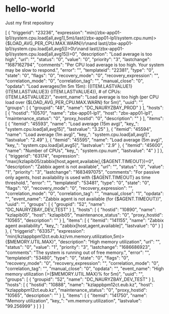 # hello-world
Just my first repository


[
  {
    "triggerid": "23236",
    "expression": "min(/zbx-app01-lp1/system.cpu.load[all,avg1],5m)/last(/zbx-app01-lp1/system.cpu.num)>{$LOAD_AVG_PER_CPU.MAX.WARN}\r\nand last(/zbx-app01-lp1/system.cpu.load[all,avg5])>0\r\nand last(/zbx-app01-lp1/system.cpu.load[all,avg15])>0",
    "description": "Load average is too high",
    "url": "",
    "status": "0",
    "value": "0",
    "priority": "3",
    "lastchange": "1687162794",
    "comments": "Per CPU load average is too high. Your system may be slow to respond.",
    "error": "",
    "templateid": "22381",
    "type": "0",
    "state": "0",
    "flags": "0",
    "recovery_mode": "0",
    "recovery_expression": "",
    "correlation_mode": "0",
    "correlation_tag": "",
    "manual_close": "0",
    "opdata": "Load averages(1m 5m 15m): ({ITEM.LASTVALUE1} {ITEM.LASTVALUE3} {ITEM.LASTVALUE4}), # of CPUs: {ITEM.LASTVALUE2}",
    "event_name": "Load average is too high (per CPU load over {$LOAD_AVG_PER_CPU.MAX.WARN} for 5m)",
    "uuid": "",
    "groups": [
      {
        "groupid": "48",
        "name": "DC_NAURYZBAY_PROD"
      }
    ],
    "hosts": [
      {
        "hostid": "10570",
        "name": "zbx-app01-lp1",
        "host": "zbx-app01-lp1",
        "maintenance_status": "0",
        "proxy_hostid": "0",
        "description": ""
      }
    ],
    "items": [
      {
        "itemid": "45593",
        "name": "Load average (15m avg)",
        "key_": "system.cpu.load[all,avg15]",
        "lastvalue": "3.25"
      },
      {
        "itemid": "45594",
        "name": "Load average (1m avg)",
        "key_": "system.cpu.load[all,avg1]",
        "lastvalue": "2.49"
      },
      {
        "itemid": "45595",
        "name": "Load average (5m avg)",
        "key_": "system.cpu.load[all,avg5]",
        "lastvalue": "2.9"
      },
      {
        "itemid": "45600",
        "name": "Number of CPUs",
        "key_": "system.cpu.num",
        "lastvalue": "4"
      }
    ]
  },
  {
    "triggerid": "63174",
    "expression": "max(/kzlapib05/zabbix[host,agent,available],{$AGENT.TIMEOUT})=0",
    "description": "Zabbix agent is not available",
    "url": "",
    "status": "0",
    "value": "1",
    "priority": "3",
    "lastchange": "1683497075",
    "comments": "For passive only agents, host availability is used with {$AGENT.TIMEOUT} as time threshold.",
    "error": "",
    "templateid": "53481",
    "type": "0",
    "state": "0",
    "flags": "0",
    "recovery_mode": "0",
    "recovery_expression": "",
    "correlation_mode": "0",
    "correlation_tag": "",
    "manual_close": "1",
    "opdata": "",
    "event_name": "Zabbix agent is not available (for {$AGENT.TIMEOUT})",
    "uuid": "",
    "groups": [
      {
        "groupid": "52",
        "name": "DC_NAURYZBAY_DEV_TEST"
      }
    ],
    "hosts": [
      {
        "hostid": "10890",
        "name": "kzlapib05",
        "host": "kzlapib05",
        "maintenance_status": "0",
        "proxy_hostid": "10565",
        "description": ""
      }
    ],
    "items": [
      {
        "itemid": "141155",
        "name": "Zabbix agent availability",
        "key_": "zabbix[host,agent,available]",
        "lastvalue": "0"
      }
    ]
  },
  {
    "triggerid": "63357",
    "expression": "min(/kzlappbpm12ct.eub.kz/vm.memory.utilization,5m)>{$MEMORY.UTIL.MAX}",
    "description": "High memory utilization",
    "url": "",
    "status": "0",
    "value": "1",
    "priority": "3",
    "lastchange": "1686686923",
    "comments": "The system is running out of free memory.",
    "error": "",
    "templateid": "53480",
    "type": "0",
    "state": "0",
    "flags": "0",
    "recovery_mode": "0",
    "recovery_expression": "",
    "correlation_mode": "0",
    "correlation_tag": "",
    "manual_close": "0",
    "opdata": "",
    "event_name": "High memory utilization (>{$MEMORY.UTIL.MAX}% for 5m)",
    "uuid": "",
    "groups": [
      {
        "groupid": "52",
        "name": "DC_NAURYZBAY_DEV_TEST"
      }
    ],
    "hosts": [
      {
        "hostid": "10888",
        "name": "kzlappbpm12ct.eub.kz",
        "host": "kzlappbpm12ct.eub.kz",
        "maintenance_status": "0",
        "proxy_hostid": "10565",
        "description": ""
      }
    ],
    "items": [
      {
        "itemid": "141750",
        "name": "Memory utilization",
        "key_": "vm.memory.utilization",
        "lastvalue": "99.256999"
      }
    ]
  }
]



